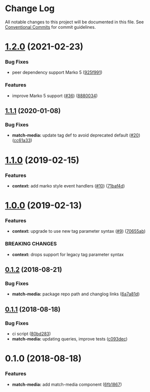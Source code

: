 # Change Log

All notable changes to this project will be documented in this file.
See [Conventional Commits](https://conventionalcommits.org) for commit guidelines.

# [1.2.0](https://github.com/marko-js/tags/compare/@marko-tags/match-media@1.1.1...@marko-tags/match-media@1.2.0) (2021-02-23)


### Bug Fixes

* peer dependency support Marko 5 ([925f991](https://github.com/marko-js/tags/commit/925f991fea948b01d696b75e7df5e7b3e8a1159c))


### Features

* improve Marko 5 support ([#36](https://github.com/marko-js/tags/issues/36)) ([8880034](https://github.com/marko-js/tags/commit/88800342922709b88930863a864869c711386c3c))





## [1.1.1](https://github.com/marko-js/tags/compare/@marko-tags/match-media@1.1.0...@marko-tags/match-media@1.1.1) (2020-01-08)


### Bug Fixes

* **match-media:** update tag def to avoid deprecated default ([#20](https://github.com/marko-js/tags/issues/20)) ([cc61a33](https://github.com/marko-js/tags/commit/cc61a332305c56d9cc5e58393e753b0637b8c310))





# [1.1.0](https://github.com/marko-js/tags/compare/@marko-tags/match-media@1.0.0...@marko-tags/match-media@1.1.0) (2019-02-15)


### Features

* **context:** add marko style event handlers ([#10](https://github.com/marko-js/tags/issues/10)) ([71baf4d](https://github.com/marko-js/tags/commit/71baf4d))





# [1.0.0](https://github.com/marko-js/tags/compare/@marko-tags/match-media@0.1.2...@marko-tags/match-media@1.0.0) (2019-02-13)


### Features

* **context:** upgrade to use new tag parameter syntax ([#9](https://github.com/marko-js/tags/issues/9)) ([70655ab](https://github.com/marko-js/tags/commit/70655ab))


### BREAKING CHANGES

* **context:** drops support for legacy tag parameter syntax





<a name="0.1.2"></a>
## [0.1.2](https://github.com/marko-js/tags/compare/@marko-tags/match-media@0.1.1...@marko-tags/match-media@0.1.2) (2018-08-21)


### Bug Fixes

* **match-media:** package repo path and changlog links ([6a7a81d](https://github.com/marko-js/tags/commit/6a7a81d))




<a name="0.1.1"></a>
## [0.1.1](https://github.com/marko-js/tags/compare/@marko-tags/match-media@0.1.0...@marko-tags/match-media@0.1.1) (2018-08-18)


### Bug Fixes

* ci script ([80bd283](https://github.com/marko-js/tags/commit/80bd283))
* **match-media:** updating queries, improve tests ([c093dec](https://github.com/marko-js/tags/commit/c093dec))




<a name="0.1.0"></a>
# 0.1.0 (2018-08-18)


### Features

* **match-media:** add match-media component ([6fb1867](https://github.com/marko-js/tags/commit/6fb1867))
